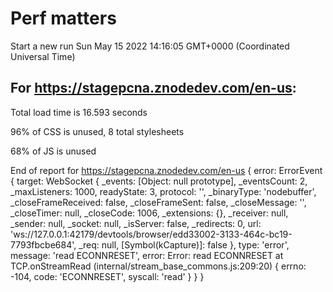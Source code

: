 # Perf matters


Start a new run
Sun May 15 2022 14:16:05 GMT+0000 (Coordinated Universal Time)








## For https://stagepcna.znodedev.com/en-us: 


Total load time is 16.593 seconds


96% of CSS is unused, 8 total stylesheets


68% of JS is unused


End of report for https://stagepcna.znodedev.com/en-us
{
  error: ErrorEvent {
    target: WebSocket {
      _events: [Object: null prototype],
      _eventsCount: 2,
      _maxListeners: 1000,
      readyState: 3,
      protocol: '',
      _binaryType: 'nodebuffer',
      _closeFrameReceived: false,
      _closeFrameSent: false,
      _closeMessage: '',
      _closeTimer: null,
      _closeCode: 1006,
      _extensions: {},
      _receiver: null,
      _sender: null,
      _socket: null,
      _isServer: false,
      _redirects: 0,
      url: 'ws://127.0.0.1:42179/devtools/browser/edd33002-3133-464c-bc19-7793fbcbe684',
      _req: null,
      [Symbol(kCapture)]: false
    },
    type: 'error',
    message: 'read ECONNRESET',
    error: Error: read ECONNRESET
        at TCP.onStreamRead (internal/stream_base_commons.js:209:20) {
      errno: -104,
      code: 'ECONNRESET',
      syscall: 'read'
    }
  }
}




